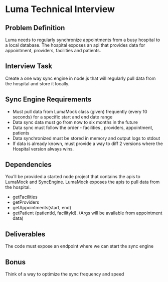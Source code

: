 # Luma Technical Interview 

## Problem Definition

Luma needs to regularly synchronize appointments from a busy hospital to a local database. The hospital exposes an api that provides data for appointment, providers, facilities and patients.

## Interview Task

Create a one way sync engine in node.js that will regularly pull data from the hospital and store it locally.


## Sync Engine Requirements

* Must pull data from LumaMock class (given) frequently (every 10 seconds) for a specific start and end date range
* Data sync data must go from now to six months in the future
* Data sync must follow the order - facilities , providers, appointment, patients
* Data synchronized must be stored in memory and output logs to stdout 
* If data is already known, must provide a way to diff 2 versions where the Hospital version always wins. 

## Dependencies

You’ll be provided a started node project that contains the apis to LumaMock and SyncEngine.
LumaMock exposes the apis to pull data from the hospital.
* getFacilities
* getProviders
* getAppointments(start, end)
* getPatient (patientId, facilityId). (Args will be available from appointment data)


## Deliverables

The code must expose an endpoint where we can start the sync engine

## Bonus

Think of a way to optimize the sync frequency and speed
